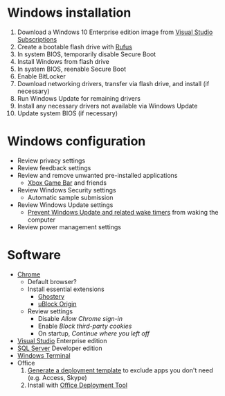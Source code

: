 # Windows installation
1. Download a Windows 10 Enterprise edition image from [Visual Studio Subscriptions][vss-windows]
2. Create a bootable flash drive with [Rufus][rufus]
3. In system BIOS, temporarily disable Secure Boot
4. Install Windows from flash drive
5. In system BIOS, reenable Secure Boot
6. Enable BitLocker
7. Download networking drivers, transfer via flash drive, and install (if necessary)
8. Run Windows Update for remaining drivers
9. Install any necessary drivers not available via Windows Update
10. Update system BIOS (if necessary)

# Windows configuration
- Review privacy settings
- Review feedback settings
- Review and remove unwanted pre-installed applications
  - [Xbox Game Bar][xbox] and friends
- Review Windows Security settings
  - Automatic sample submission
- Review Windows Update settings
  - [Prevent Windows Update and related wake timers][wake-timers] from waking the computer
- Review power management settings

# Software
- [Chrome]
  - Default browser?
  - Install essential extensions
    - [Ghostery][chrome-ghostery]
    - [uBlock Origin][chrome-ublock]
  - Review settings
    - Disable _Allow Chrome sign-in_
    - Enable _Block third-party cookies_
    - On startup, _Continue where you left off_
- [Visual Studio][vss-vs] Enterprise edition
- [SQL Server][vss-sql] Developer edition
- [Windows Terminal][terminal]
- Office
  1. [Generate a deployment template][odt-config] to exclude apps you don't need (e.g. Access, Skype)
  2. Install with [Office Deployment Tool][odt]

[vss-windows]: https://my.visualstudio.com/Downloads?q=Windows%2010
[vss-vs]: https://my.visualstudio.com/Downloads?q=Visual%20Studio
[vss-sql]: https://my.visualstudio.com/Downloads?q=SQL%20Server
[rufus]: https://github.com/pbatard/rufus
[wake-timers]: https://superuser.com/questions/973009/conclusively-stop-wake-timers-from-waking-windows-10-desktop
[chrome]: https://www.google.com/chrome/
[chrome-ghostery]: https://chrome.google.com/webstore/detail/ghostery-%E2%80%93-privacy-ad-blo/mlomiejdfkolichcflejclcbmpeaniij?hl=en
[chrome-ublock]: https://chrome.google.com/webstore/detail/ublock-origin/cjpalhdlnbpafiamejdnhcphjbkeiagm?hl=en
[terminal]: https://github.com/microsoft/terminal
[xbox]: https://gist.github.com/joshschmelzle/04c57d957c5bb92e85ae9180021b26dc
[odt]: https://www.microsoft.com/en-us/download/details.aspx?id=49117
[odt-config]: https://config.office.com/
